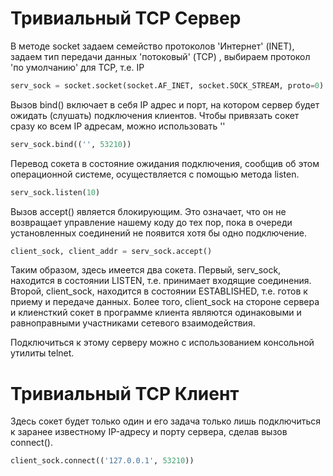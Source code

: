 # Тривиальный TCP Сервер

В методе socket задаем семейство протоколов 'Интернет' (INET), задаем тип передачи данных 'потоковый' (TCP)
, выбираем протокол 'по умолчанию' для TCP, т.е. IP

```python
serv_sock = socket.socket(socket.AF_INET, socket.SOCK_STREAM, proto=0)
```

Вызов bind() включает в себя IP адрес и порт, на котором сервер будет ожидать (слушать) подключения клиентов.
Чтобы привязать сокет сразу ко всем IP адресам, можно использовать ''

```python
serv_sock.bind(('', 53210))
```

Перевод сокета в состояние ожидания подключения, сообщив об этом операционной системе, осуществляется с помощью метода
listen.

```python
serv_sock.listen(10)
```

Вызов accept() является блокирующим. Это означает, что он не возвращает управление нашему коду до тех пор, пока в
очереди установленных соединений не появится хотя бы одно подключение.

```python
client_sock, client_addr = serv_sock.accept()
```

Таким образом, здесь имеется два сокета. Первый, serv_sock, находится в состоянии LISTEN, т.е. принимает входящие
соединения. Второй, client_sock, находится в состоянии ESTABLISHED, т.е. готов к приему и передаче данных. Более того,
client_sock на стороне сервера и клиенсткий сокет в программе клиента являются одинаковыми и равноправными участниками
сетевого взаимодействия.

Подключиться к этому серверу можно с использованием консольной утилиты telnet.

# Тривиальный TCP Клиент

Здесь сокет будет только один и его задача только лишь подключиться к заранее известному IP-адресу и порту сервера,
сделав вызов connect().

```python
client_sock.connect(('127.0.0.1', 53210))
```
